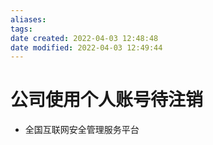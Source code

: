 ```yaml
---
aliases: 
tags: 
date created: 2022-04-03 12:48:48
date modified: 2022-04-03 12:49:44
---
```


# 公司使用个人账号待注销

- 全国互联网安全管理服务平台
